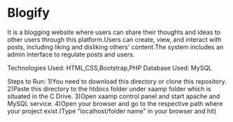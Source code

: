 # Blogify
It is a blogging website where users can share their thoughts and ideas to other users through this platform.Users can create, view, and interact with posts, including liking and disliking others' content.The system includes an admin interface to regulate posts and users.

Technologies Used: HTML,CSS,Bootstrap,PHP
Database Used: MySQL

Steps to Run:
1)You need to download this directory or clone this repository.
2)Paste this directory to the htdocs folder under xaamp folder which is situated in the C Drive.
3)Open xaamp control panel and start apache and MySQL service.
4)Open your browser and go to the respective path where your project exist.(Type "localhost/folder name" in your browser and hit)
